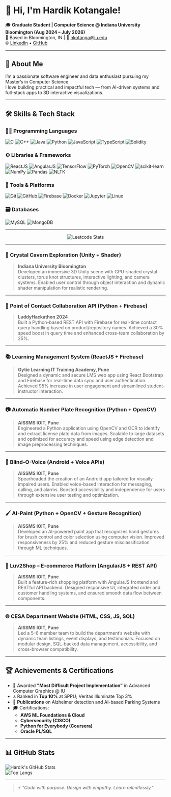 # 👋 Hi, I'm Hardik Kotangale!

🎓 **Graduate Student | Computer Science @ Indiana University Bloomington (Aug 2024 – July 2026)**  
📍 Based in Bloomington, IN | 📧 [hkotanga@iu.edu](mailto:hardik.kotangale@gamil.com)  
🌐 [LinkedIn](https://www.linkedin.com/in/hardik-kotangale/) • [GitHub](https://github.com/HardikKotangale)

---

## 🚀 About Me

I’m a passionate software engineer and data enthusiast pursuing my Master’s in Computer Science.  
I love building practical and impactful tech — from AI-driven systems and full-stack apps to 3D interactive visualizations.

---

## 🛠️ Skills & Tech Stack

### 👨‍💻 Programming Languages
![C](https://img.shields.io/badge/C-00599C?style=flat-square&logo=c&logoColor=white)
![C++](https://img.shields.io/badge/C++-00599C?style=flat-square&logo=c%2b%2b&logoColor=white)
![Java](https://img.shields.io/badge/Java-ED8B00?style=flat-square&logo=java&logoColor=white)
![Python](https://img.shields.io/badge/Python-3776AB?style=flat-square&logo=python&logoColor=white)
![JavaScript](https://img.shields.io/badge/JavaScript-F7DF1E?style=flat-square&logo=javascript&logoColor=black)
![TypeScript](https://img.shields.io/badge/TypeScript-007ACC?style=flat-square&logo=typescript&logoColor=white)
![Solidity](https://img.shields.io/badge/Solidity-363636?style=flat-square&logo=solidity&logoColor=white)

### ⚙️ Libraries & Frameworks
![ReactJS](https://img.shields.io/badge/React-20232A?style=flat-square&logo=react&logoColor=61DAFB)
![AngularJS](https://img.shields.io/badge/Angular-DD0031?style=flat-square&logo=angular&logoColor=white)
![TensorFlow](https://img.shields.io/badge/TensorFlow-FF6F00?style=flat-square&logo=tensorflow&logoColor=white)
![PyTorch](https://img.shields.io/badge/PyTorch-EE4C2C?style=flat-square&logo=pytorch&logoColor=white)
![OpenCV](https://img.shields.io/badge/OpenCV-5C3EE8?style=flat-square&logo=opencv&logoColor=white)
![scikit-learn](https://img.shields.io/badge/scikit--learn-F7931E?style=flat-square&logo=scikit-learn&logoColor=white)
![NumPy](https://img.shields.io/badge/NumPy-013243?style=flat-square&logo=numpy&logoColor=white)
![Pandas](https://img.shields.io/badge/Pandas-150458?style=flat-square&logo=pandas&logoColor=white)
![NLTK](https://img.shields.io/badge/NLTK-000000?style=flat-square)

### 🧰 Tools & Platforms
![Git](https://img.shields.io/badge/Git-F05032?style=flat-square&logo=git&logoColor=white)
![GitHub](https://img.shields.io/badge/GitHub-181717?style=flat-square&logo=github&logoColor=white)
![Firebase](https://img.shields.io/badge/Firebase-FFCA28?style=flat-square&logo=firebase&logoColor=black)
![Docker](https://img.shields.io/badge/Docker-2496ED?style=flat-square&logo=docker&logoColor=white)
![Jupyter](https://img.shields.io/badge/Jupyter-F37626?style=flat-square&logo=jupyter&logoColor=white)
![Linux](https://img.shields.io/badge/Linux-FCC624?style=flat-square&logo=linux&logoColor=black)

### 🗃️ Databases
![MySQL](https://img.shields.io/badge/MySQL-4479A1?style=flat-square&logo=mysql&logoColor=white)
![MongoDB](https://img.shields.io/badge/MongoDB-47A248?style=flat-square&logo=mongodb&logoColor=white)

---

<div align="center">
  <img src="https://leetcard.jacoblin.cool/HardikKotangale?ext=heatmap" alt="Leetcode Stats" />
</div>

---
### 💎 Crystal Cavern Exploration (Unity + Shader)  
> **Indiana University Bloomington**  
> Developed an immersive 3D Unity scene with GPU-shaded crystal clusters, torus knot structures, interactive lighting, and camera systems. Enabled user control through object interaction and dynamic shader manipulation for realistic rendering.

---

### 🔁 Point of Contact Collaboration API (Python + Firebase)  
> **LuddyHackathon 2024**  
> Built a Python-based REST API with Firebase for real-time contact query handling based on product/repository names. Achieved a 30% speed boost in query time and enhanced cross-team collaboration by 25%.

---

### 📚 Learning Management System (ReactJS + Firebase)  
> **Oytie Learning IT Training Academy, Pune**  
> Designed a dynamic and secure LMS web app using React Bootstrap and Firebase for real-time data sync and user authentication. Achieved 95% increase in user engagement and streamlined student-instructor interaction.

---

### 📷 Automatic Number Plate Recognition (Python + OpenCV)  
> **AISSMS IOIT, Pune**  
> Engineered a Python application using OpenCV and OCR to identify and extract license plate data from images. Scalable to large datasets and optimized for accuracy and speed using edge detection and image preprocessing techniques.

---

### 🧠 Blind-O-Voice (Android + Voice APIs)  
> **AISSMS IOIT, Pune**  
> Spearheaded the creation of an Android app tailored for visually impaired users. Enabled voice-based interaction for messaging, calling, and alarms. Boosted accessibility and independence for users through extensive user testing and optimization.

---

### 🖌️ AI-Paint (Python + OpenCV + Gesture Recognition)  
> **AISSMS IOIT, Pune**  
> Developed an AI-powered paint app that recognizes hand gestures for brush control and color selection using computer vision. Improved responsiveness by 25% and reduced gesture misclassification through ML techniques.

---

### 🛒 Luv2Shop – E-commerce Platform (AngularJS + REST API)  
> **AISSMS IOIT, Pune**  
> Built a feature-rich shopping platform with AngularJS frontend and RESTful API backend. Designed responsive UI, integrated order and customer handling systems, and ensured smooth data flow between components.

---

### 🌐 CESA Department Website (HTML, CSS, JS, SQL)  
> **AISSMS IOIT, Pune**  
> Led a 5–6 member team to build the department’s website with dynamic team listings, event displays, and testimonials. Focused on modular design, SQL-backed data management, accessibility, and cross-browser compatibility.


---

## 🏆 Achievements & Certifications

- 🏅 Awarded **"Most Difficult Project Implementation"** in Advanced Computer Graphics @ IU  
- 🔝 Ranked in **Top 10%** at SPPU; Veritas Illuminate Top 3%  
- 🧾 **Publications** on Alzheimer detection and AI-based Parking Systems  
- 🎓 Certifications:  
  - **AWS ML Foundations & Cloud**  
  - **Cybersecurity (CISCO)**  
  - **Python for Everybody (Coursera)**  
  - **Oracle PL/SQL**  

---

## 📊 GitHub Stats

![Hardik's GitHub Stats](https://github-readme-stats.vercel.app/api?username=HardikKotangale&show_icons=true&theme=default)  
![Top Langs](https://github-readme-stats.vercel.app/api/top-langs/?username=HardikKotangale&layout=compact)

---

> ⚡ *"Code with purpose. Design with empathy. Learn relentlessly."*
